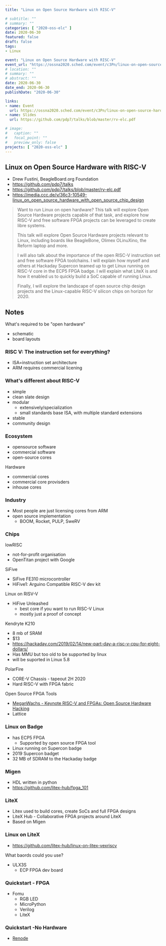 ```yaml
---
title: "Linux on Open Source Hardware with RISC-V"

# subtitle: ""
# summary: ""
categories: [ "2020-oss-elc" ]
date: 2020-06-30
featured: false
draft: false
tags:
- Linux

event: "Linux on Open Source Hardware with RISC-V"
event_url: "https://ossna2020.sched.com/event/c3Pn/linux-on-open-source-hardware-with-risc-v-drew-fustini-beagleboardorg-foundation"
# location: ""
# summary: ""
# abstract: ""
date: 2020-06-30
date_end: 2020-06-30
publishDate: "2020-06-30"

links:
- name: Event
  url: https://ossna2020.sched.com/event/c3Pn/linux-on-open-source-hardware-with-risc-v-drew-fustini-beagleboardorg-foundation
- name: Slides
  url: https://github.com/pdp7/talks/blob/master/rv-elc.pdf

# image:
#   caption: ""
#   focal_point: ""
#   preview_only: false
projects: [ "2020-oss-elc" ]
---
```


## Linux on Open Source Hardware with RISC-V

- Drew Fustini, BeagleBoard.org Foundation
- https://github.com/pdp7/talks
- https://github.com/pdp7/talks/blob/master/rv-elc.pdf
- https://media.ccc.de/v/36c3-10549-linux_on_open_source_hardware_with_open_source_chip_design

> Want to run Linux on open hardware? This talk will explore Open Source Hardware projects capable of that task, and explore how RISC-V and free software FPGA projects can be leveraged to create libre systems.
>
> This talk will explore Open Source Hardware projects relevant to Linux, including boards like BeagleBone, Olimex OLinuXino, the Reform laptop and more.
>
> I will also talk about the importance of the open RISC-V instruction set and free software FPGA toolchains. I will explain how myself and others at Hackaday Supercon teamed up to get Linux running on RISC-V core in the ECP5 FPGA badge. I will explain what LiteX is and how it enabled us to quickly build a SoC capable of running Linux.
>
> Finally, I will explore the landscape of open source chip design projects and the Linux-capable RISC-V silicon chips on horizon for 2020.

## Notes

What's required to be "open hardware"

- schematic
- board layouts

### RISC V: The instruction set for everything?

- ISA=instruction set architecture
- ARM requires commercial licening

### What's different about RISC-V

- simple
- clean slate design
- modular
  - extensively/specialization
  - small standards base ISA, with multiple standard extensions
- stable
- community design

### Ecosystem

- opensource software
- commercial software
- open-source cores

Hardware

- commercial cores
- commercial core provisders
- inhouse cores

### Industry

- Most people are just licensing cores from ARM
- open source implementation
  - BOOM, Rocket, PULP, SweRV

### Chips

lowRISC

- not-for-profit organisation
- OpenTitan project with Google

SiFive

- SiFive FE310 microcontroller
- HiFive1: Arguino Compatible RISC-V dev kit

Linux on RISV-V

- HiFive Unleashed
  - best core if you want to run RISC-V Linux
  - mostly just a proof of concept

Kendryte K210

- 8 mb of SRAM
- $13
- https://hackaday.com/2019/02/14/new-part-day-a-risc-v-cpu-for-eight-dollars/
- Has MMU but too old to be supported by linux
- will be suported in Linux 5.8

PolarFire

- CORE-V Chassis - tapeout 2H 2020
- Hard RISC-V with FPGA fabric

Open Source FPGA Tools

- [MeganWachs - Keynote RISC-V and FPGAs: Open Source Hardware Hacking](https://www.youtube.com/watch?v=vCG5_nxm2G4)
- Lattice

### Linux on Badge

- has ECP5 FPGA
  - Supported by open source FPGA tool
- Linux running on Supercon badge
- 2019 Supercon badget
- 32 MB of SDRAM to the Hackaday badge

### Migen

- HDL written in python
- https://github.com/litex-hub/fpga_101

### LiteX

- Litex used to build cores, create SoCs and full FPGA designs
- LiteX Hub - Collaborative FPGA projects around LiteX
- Based on Migen

### Linux on LiteX

- https://github.com/litex-hub/linux-on-litex-vexriscv

What baords could you use?

- ULX3S
  - ECP FPGA dev board

### Quickstart - FPGA

- Fomu
  - RGB LED
  - MicroPython
  - Verilog
  - LiteX

### Quickstart -No Hardware

- [Renode](renode.io)
